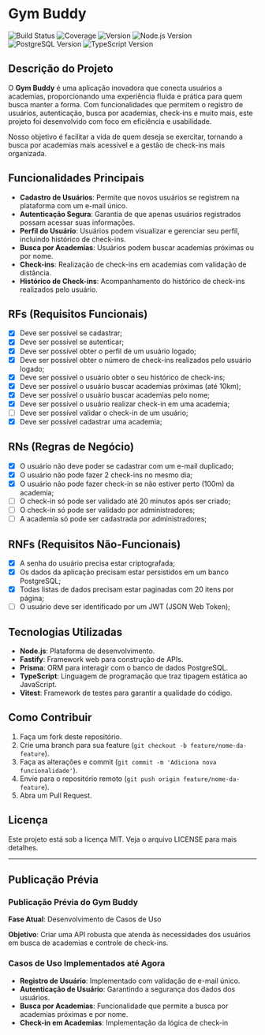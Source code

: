 # Gym Buddy

![Build Status](https://img.shields.io/badge/build-passing-brightgreen)
![Coverage](https://img.shields.io/badge/coverage-85%25-brightgreen)
![Version](https://img.shields.io/badge/version-1.0.0-blue)
![Node.js Version](https://img.shields.io/badge/node.js-v16.0.0-green)
![PostgreSQL Version](https://img.shields.io/badge/postgresql-v13.0-blue)
![TypeScript Version](https://img.shields.io/badge/typescript-v4.0.0-blue)

## Descrição do Projeto

O **Gym Buddy** é uma aplicação inovadora que conecta usuários a academias, proporcionando uma experiência fluida e prática para quem busca manter a forma. Com funcionalidades que permitem o registro de usuários, autenticação, busca por academias, check-ins e muito mais, este projeto foi desenvolvido com foco em eficiência e usabilidade.

Nosso objetivo é facilitar a vida de quem deseja se exercitar, tornando a busca por academias mais acessível e a gestão de check-ins mais organizada.

## Funcionalidades Principais

- **Cadastro de Usuários**: Permite que novos usuários se registrem na plataforma com um e-mail único.
- **Autenticação Segura**: Garantia de que apenas usuários registrados possam acessar suas informações.
- **Perfil do Usuário**: Usuários podem visualizar e gerenciar seu perfil, incluindo histórico de check-ins.
- **Busca por Academias**: Usuários podem buscar academias próximas ou por nome.
- **Check-ins**: Realização de check-ins em academias com validação de distância.
- **Histórico de Check-ins**: Acompanhamento do histórico de check-ins realizados pelo usuário.

## RFs (Requisitos Funcionais)

- [X] Deve ser possível se cadastrar;
- [X] Deve ser possível se autenticar;
- [X] Deve ser possível obter o perfil de um usuário logado;
- [X] Deve ser possível obter o número de check-ins realizados pelo usuário logado;
- [X] Deve ser possível o usuário obter o seu histórico de check-ins;
- [X] Deve ser possível o usuário buscar academias próximas (até 10km);
- [X] Deve ser possível o usuário buscar academias pelo nome;
- [X] Deve ser possível o usuário realizar check-in em uma academia;
- [ ] Deve ser possível validar o check-in de um usuário;
- [X] Deve ser possível cadastrar uma academia;

## RNs (Regras de Negócio)

- [X] O usuário não deve poder se cadastrar com um e-mail duplicado;
- [X] O usuário não pode fazer 2 check-ins no mesmo dia;
- [X] O usuário não pode fazer check-in se não estiver perto (100m) da academia;
- [ ] O check-in só pode ser validado até 20 minutos após ser criado;
- [ ] O check-in só pode ser validado por administradores;
- [ ] A academia só pode ser cadastrada por administradores;

## RNFs (Requisitos Não-Funcionais)

- [X] A senha do usuário precisa estar criptografada;
- [X] Os dados da aplicação precisam estar persistidos em um banco PostgreSQL;
- [X] Todas listas de dados precisam estar paginadas com 20 itens por página;
- [ ] O usuário deve ser identificado por um JWT (JSON Web Token);

## Tecnologias Utilizadas

- **Node.js**: Plataforma de desenvolvimento.
- **Fastify**: Framework web para construção de APIs.
- **Prisma**: ORM para interagir com o banco de dados PostgreSQL.
- **TypeScript**: Linguagem de programação que traz tipagem estática ao JavaScript.
- **Vitest**: Framework de testes para garantir a qualidade do código.

## Como Contribuir

1. Faça um fork deste repositório.
2. Crie uma branch para sua feature (`git checkout -b feature/nome-da-feature`).
3. Faça as alterações e commit (`git commit -m 'Adiciona nova funcionalidade'`).
4. Envie para o repositório remoto (`git push origin feature/nome-da-feature`).
5. Abra um Pull Request.

## Licença

Este projeto está sob a licença MIT. Veja o arquivo LICENSE para mais detalhes.

---

## Publicação Prévia

### Publicação Prévia do Gym Buddy

**Fase Atual**: Desenvolvimento de Casos de Uso

**Objetivo**: Criar uma API robusta que atenda às necessidades dos usuários em busca de academias e controle de check-ins.

### Casos de Uso Implementados até Agora

- **Registro de Usuário**: Implementado com validação de e-mail único.
- **Autenticação de Usuário**: Garantindo a segurança dos dados dos usuários.
- **Busca por Academias**: Funcionalidade que permite a busca por academias próximas e por nome.
- **Check-in em Academias**: Implementação da lógica de check-in
